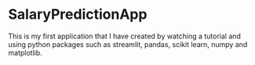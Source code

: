 # SalaryPredictionApp
This is my first application that I have created by watching a tutorial and using python packages such as streamlit, pandas, scikit learn, numpy and matplotlib.
